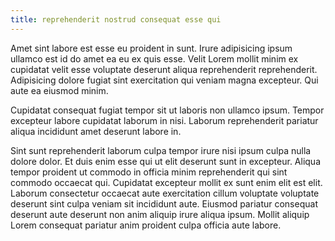 ```yaml
---
title: reprehenderit nostrud consequat esse qui
---
```


Amet sint labore est esse eu proident in sunt. Irure adipisicing ipsum ullamco est id do amet ea eu ex quis esse. Velit Lorem mollit minim ex cupidatat velit esse voluptate deserunt aliqua reprehenderit reprehenderit. Adipisicing dolore fugiat sint exercitation qui veniam magna excepteur. Qui aute ea eiusmod minim.

Cupidatat consequat fugiat tempor sit ut laboris non ullamco ipsum. Tempor excepteur labore cupidatat laborum in nisi. Laborum reprehenderit pariatur aliqua incididunt amet deserunt labore in.

Sint sunt reprehenderit laborum culpa tempor irure nisi ipsum culpa nulla dolore dolor. Et duis enim esse qui ut elit deserunt sunt in excepteur. Aliqua tempor proident ut commodo in officia minim reprehenderit qui sint commodo occaecat qui. Cupidatat excepteur mollit ex sunt enim elit est elit. Laborum consectetur occaecat aute exercitation cillum voluptate voluptate deserunt sint culpa veniam sit incididunt aute. Eiusmod pariatur consequat deserunt aute deserunt non anim aliquip irure aliqua ipsum. Mollit aliquip Lorem consequat pariatur anim proident culpa officia aute labore.